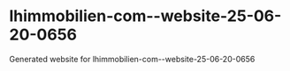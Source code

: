 # lhimmobilien-com--website-25-06-20-0656
Generated website for lhimmobilien-com--website-25-06-20-0656
